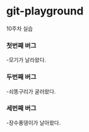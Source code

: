 # git-playground
10주차 실습


### 첫번째 버그
-모기가 날라왔다.


### 두번째 버그
-쇠똥구리가 굴러왔다.


### 세번째 버그
-장수풍뎅이가 날아왔다.